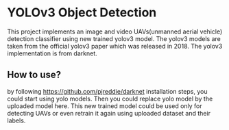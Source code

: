 # YOLOv3 Object Detection

This project implements an image and video UAVs(unmanned aerial vehicle) detection classifier using new trained yolov3 model. The yolov3 models are taken from the official yolov3 paper which was released in 2018. The yolov3 implementation is from darknet.

## How to use?

by following https://github.com/pjreddie/darknet installation steps, you could start using yolo models. Then you could replace yolo model by the uploaded model here. This new trained model could be used only for detecting UAVs or even retrain it again using uploaded dataset and their labels.
